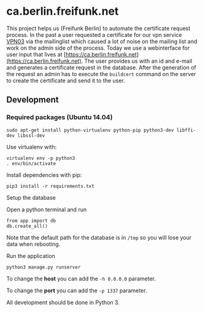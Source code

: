 # ca.berlin.freifunk.net

This project helps us (Freifunk Berlin) to automate the certificate request
process. In the past a user requested a certificate for our vpn service
[VPN03](https://wiki.freifunk.net/Vpn03) via the mailinglist which caused a lot
of noise on the mailing list and work on the admin side of the process.
Today we use a webinterface for user input that lives at
[https://ca.berlin.freifunk.net](https://ca.berlin.freifunk.net). The user
provides us with an id and e-mail and generates a certificate request in the
database. After the generation of the request an admin has to execute the
`buildcert` command on the server to create the certificate and send it to the
user.

## Development

### Required packages (Ubuntu 14.04)
`sudo apt-get install python-virtualenv python-pip python3-dev libffi-dev libssl-dev`

Use virtualenv with:

```
virtualenv env -p python3
. env/bin/activate
```

Install dependencies with pip:

```
pip3 install -r requirements.txt
```


Setup the database

Open a python terminal and run
```
from app import db
db.create_all()
```

Note that the default path for the database is in `/tmp` so you will lose your data when rebooting.

Run the application
```
python3 manage.py runserver
```

To change the **host** you can add the `-h 0.0.0.0` parameter.

To change the **port** you can add the `-p 1337` parameter.

All development should be done in Python 3.

